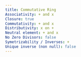 ```yaml
---
title: Commutative Ring
Associativity: + and x
Closure: true
Commutativity: + and x
Distributivity: x on +
Neutral element: + and x
No Zero Divisors: false
Symetrizability / Inverses: +
Unique inverse (non null): false
---
```

